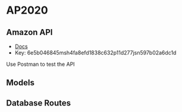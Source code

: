 # AP2020

## Amazon API

- [Docs](https://rapidapi.com/logicbuilder/api/amazon-product-reviews-keywords?endpoint=apiendpoint_0fa2c5eb-47c8-4adb-9867-a442bd50f70e)
- Key: 6e5b046845msh4fa8efd1838c632p11d277jsn597b02a6dc1d

Use Postman to test the API

## Models

## Database Routes
